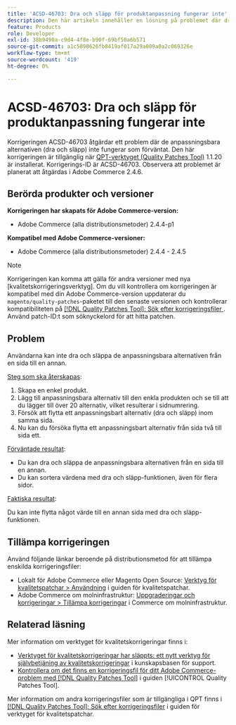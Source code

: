 ```yaml
---
title: 'ACSD-46703: Dra och släpp för produktanpassning fungerar inte'
description: Den här artikeln innehåller en lösning på problemet där dra och släpp för de anpassningsbara alternativen inte fungerar som förväntat.
feature: Products
role: Developer
exl-id: 38b9490a-c9d4-4f8e-b90f-69bf50a6b571
source-git-commit: a1c5898626fb8419af017a29a009a0a2c069326e
workflow-type: tm+mt
source-wordcount: '419'
ht-degree: 0%

---
```


# ACSD-46703: Dra och släpp för produktanpassning fungerar inte

Korrigeringen ACSD-46703 åtgärdar ett problem där de anpassningsbara alternativen (dra och släpp) inte fungerar som förväntat. Den här korrigeringen är tillgänglig när [QPT-verktyget (Quality Patches Tool)](https://experienceleague.adobe.com/en/docs/commerce-knowledge-base/kb/announcements/commerce-announcements/magento-quality-patches-released-new-tool-to-self-serve-quality-patches) 1.1.20 är installerat. Korrigerings-ID är ACSD-46703. Observera att problemet är planerat att åtgärdas i Adobe Commerce 2.4.6.

## Berörda produkter och versioner

**Korrigeringen har skapats för Adobe Commerce-version:**

* Adobe Commerce (alla distributionsmetoder) 2.4.4-p1

**Kompatibel med Adobe Commerce-versioner:**

* Adobe Commerce (alla distributionsmetoder) 2.4.4 - 2.4.5

>[!NOTE]
>
>Korrigeringen kan komma att gälla för andra versioner med nya [kvalitetskorrigeringsverktyg]. Om du vill kontrollera om korrigeringen är kompatibel med din Adobe Commerce-version uppdaterar du `magento/quality-patches`-paketet till den senaste versionen och kontrollerar kompatibiliteten på [[!DNL Quality Patches Tool]: Sök efter korrigeringsfiler ](https://experienceleague.adobe.com/tools/commerce-quality-patches/index.html). Använd patch-ID:t som söknyckelord för att hitta patchen.

## Problem

Användarna kan inte dra och släppa de anpassningsbara alternativen från en sida till en annan.

<u>Steg som ska återskapas</u>:

1. Skapa en enkel produkt.
1. Lägg till anpassningsbara alternativ till den enkla produkten och se till att du lägger till över 20 alternativ, vilket resulterar i sidnumrering.
1. Försök att flytta ett anpassningsbart alternativ (dra och släpp) inom samma sida.
1. Nu kan du försöka flytta ett anpassningsbart alternativ från sida två till sida ett.

<u>Förväntade resultat</u>:

* Du kan dra och släppa de anpassningsbara alternativen från en sida till en annan.
* Du kan sortera värdena med dra och släpp-funktionen, även för flera sidor.

<u>Faktiska resultat</u>:

Du kan inte flytta något värde till en annan sida med dra och släpp-funktionen.

## Tillämpa korrigeringen

Använd följande länkar beroende på distributionsmetod för att tillämpa enskilda korrigeringsfiler:

* Lokalt för Adobe Commerce eller Magento Open Source: [Verktyg för kvalitetspatchar > Användning](/help/tools/quality-patches-tool/usage.md) i guiden för kvalitetspatchar.
* Adobe Commerce om molninfrastruktur: [Uppgraderingar och korrigeringar > Tillämpa korrigeringar](https://experienceleague.adobe.com/docs/commerce-cloud-service/user-guide/develop/upgrade/apply-patches.html) i Commerce om molninfrastruktur.

## Relaterad läsning

Mer information om verktyget för kvalitetskorrigeringar finns i:

* [Verktyget för kvalitetskorrigeringar har släppts: ett nytt verktyg för självbetjäning av kvalitetskorrigeringar](https://experienceleague.adobe.com/en/docs/commerce-knowledge-base/kb/announcements/commerce-announcements/magento-quality-patches-released-new-tool-to-self-serve-quality-patches) i kunskapsbasen för support.
* [Kontrollera om det finns en korrigeringsfil för ditt Adobe Commerce-problem med  [!DNL Quality Patches Tool]](/help/tools/quality-patches-tool/patches-available-in-qpt/check-patch-for-magento-issue-with-magento-quality-patches.md) i guiden [!UICONTROL Quality Patches Tool].

Mer information om andra korrigeringsfiler som är tillgängliga i QPT finns i [[!DNL Quality Patches Tool]: Sök efter korrigeringsfiler](https://experienceleague.adobe.com/tools/commerce-quality-patches/index.html) i guiden för verktyget för kvalitetspatchar.
